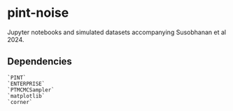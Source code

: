 # pint-noise
Jupyter notebooks and simulated datasets accompanying Susobhanan et al 2024.

## Dependencies
    `PINT`
    `ENTERPRISE`
    `PTMCMCSampler`
    `matplotlib`
    `corner`